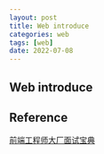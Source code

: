 ```yaml
---
layout: post
title: Web introduce
categories: web
tags: [web]
date: 2022-07-08
---
```


## Web introduce

## Reference
[前端工程师大厂面试宝典](https://www.kancloud.cn/pillys/qianduan/2049475)  
